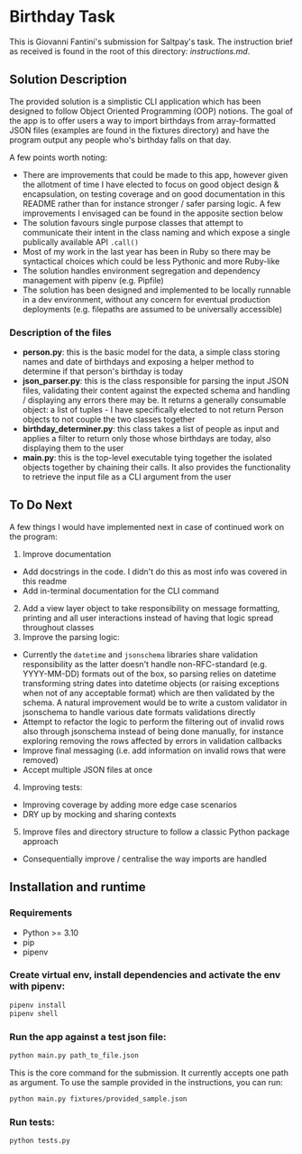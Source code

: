 # Birthday Task

This is Giovanni Fantini's submission for Saltpay's task.
The instruction brief as received is found in the root of this directory: *instructions.md*.

## Solution Description

The provided solution is a simplistic CLI application which has been designed to follow Object Oriented Programming (OOP) notions. The goal of the app is to offer users a way to import birthdays from array-formatted JSON files (examples are found in the fixtures directory) and have the program output any people who's birthday falls on that day.

A few points worth noting:
- There are improvements that could be made to this app, however given the allotment of time I have elected to focus on good object design & encapsulation, on testing coverage and on good documentation in this README rather than for instance stronger / safer parsing logic. A few improvements I envisaged can be found in the apposite section below
- The solution favours single purpose classes that attempt to communicate their intent in the class naming and which expose a single publically available API `.call()`
- Most of my work in the last year has been in Ruby so there may be syntactical choices which could be less Pythonic and more Ruby-like
- The solution handles environment segregation and dependency management with pipenv (e.g. Pipfile)
- The solution has been designed and implemented to be locally runnable in a dev environment, without any concern for eventual production deployments (e.g. filepaths are assumed to be universally accessible)

### Description of the files

- **person.py**: this is the basic model for the data, a simple class storing names and date of birthdays and exposing a helper method to determine if that person's birthday is today
- **json_parser.py**: this is the class responsible for parsing the input JSON files, validating their content against the expected schema and handling / displaying any errors there may be. It returns a generally consumable object: a list of tuples - I have specifically elected to not return Person objects to not couple the two classes together
- **birthday_determiner.py**: this class takes a list of people as input and applies a filter to return only those whose birthdays are today, also displaying them to the user
- **main.py**: this is the top-level executable tying together the isolated objects together by chaining their calls. It also provides the functionality to retrieve the input file as a CLI argument from the user

## To Do Next

A few things I would have implemented next in case of continued work on the program:

1) Improve documentation
- Add docstrings in the code. I didn't do this as most info was covered in this readme
- Add in-terminal documentation for the CLI command
2) Add a view layer object to take responsibility on message formatting, printing and all user interactions instead of having that logic spread throughout classes
3) Improve the parsing logic:
- Currently the `datetime` and `jsonschema` libraries share validation responsibility as the latter doesn't handle non-RFC-standard (e.g. YYYY-MM-DD) formats out of the box, so parsing relies on datetime transforming string dates into datetime objects (or raising exceptions when not of any acceptable format) which are then validated by the schema. A natural improvement would be to write a custom validator in jsonschema to handle various date formats validations directly  
- Attempt to refactor the logic to perform the filtering out of invalid rows also through jsonschema instead of being done manually, for instance exploring removing the rows affected by errors in validation callbacks
- Improve final messaging (i.e. add information on invalid rows that were removed)
- Accept multiple JSON files at once
4) Improving tests:
- Improving coverage by adding more edge case scenarios
- DRY up by mocking and sharing contexts
5) Improve files and directory structure to follow a classic Python package approach
- Consequentially improve / centralise the way imports are handled 

## Installation and runtime
### Requirements
- Python >= 3.10
- pip
- pipenv

### Create virtual env, install dependencies and activate the env with pipenv:
```sh
pipenv install
pipenv shell
```

### Run the app against a test json file:
```sh
python main.py path_to_file.json
```
This is the core command for the submission. It currently accepts one path as argument. To use the sample provided in the instructions, you can run:
```sh
python main.py fixtures/provided_sample.json
```
### Run tests:
```sh
python tests.py
```